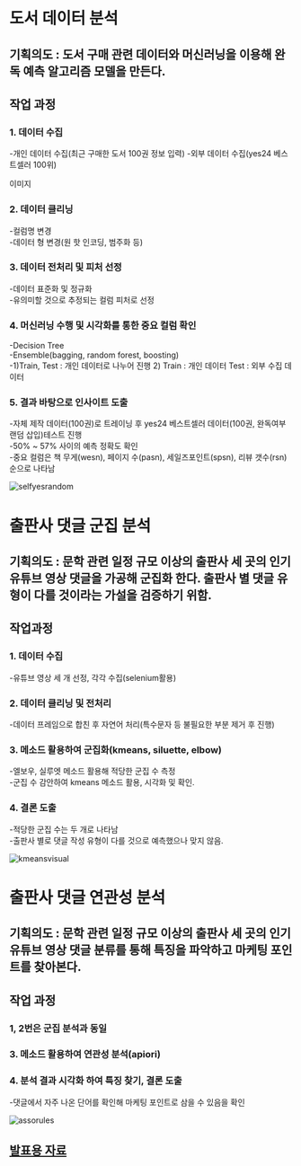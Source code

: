 

# 도서 데이터 분석

## 기획의도 : 도서 구매 관련 데이터와 머신러닝을 이용해 완독 예측 알고리즘 모델을 만든다. 

## 작업 과정 

### 1. 데이터 수집
-개인 데이터 수집(최근 구매한 도서 100권 정보 입력)
-외부 데이터 수집(yes24 베스트셀러 100위)

이미지

### 2. 데이터 클리닝
-컬럼명 변경  
-데이터 형 변경(원 핫 인코딩, 범주화 등)

### 3. 데이터 전처리 및 피처 선정
-데이터 표준화 및 정규화  
-유의미할 것으로 추정되는 컬럼 피처로 선정

### 4. 머신러닝 수행 및 시각화를 통한 중요 컬럼 확인 
-Decision Tree  
-Ensemble(bagging, random forest, boosting)  
-1)Train, Test : 개인 데이터로 나누어 진행 2) Train : 개인 데이터 Test : 외부 수집 데이터

### 5. 결과 바탕으로 인사이트 도출
-자체 제작 데이터(100권)로 트레이닝 후 yes24 베스트셀러 데이터(100권, 완독여부 랜덤 삽입)테스트 진행  
-50% ~ 57% 사이의 예측 정확도 확인  
-중요 컬럼은 책 무게(wesn), 페이지 수(pasn), 세일즈포인트(spsn), 리뷰 갯수(rsn) 순으로 나타남

![selfyesrandom](https://user-images.githubusercontent.com/66956480/105605757-9b511200-5dd9-11eb-8a77-5ca7a92056f1.png)

# 출판사 댓글 군집 분석

## 기획의도 : 문학 관련 일정 규모 이상의 출판사 세 곳의 인기 유튜브 영상 댓글을 가공해 군집화 한다. 출판사 별 댓글 유형이 다를 것이라는 가설을 검증하기 위함.

## 작업과정

### 1. 데이터 수집
-유튜브 영상 세 개 선정, 각각 수집(selenium활용)

### 2. 데이터 클리닝 및 전처리 
-데이터 프레임으로 합친 후 자연어 처리(특수문자 등 불필요한 부분 제거 후 진행)

### 3. 메소드 활용하여 군집화(kmeans, siluette, elbow)
-엘보우, 실루엣 메소드 활용해 적당한 군집 수 측정  
-군집 수 감안하여 kmeans 메소드 활용, 시각화 및 확인.

### 4. 결론 도출
-적당한 군집 수는 두 개로 나타남  
-출판사 별로 댓글 작성 유형이 다를 것으로 예측했으나 맞지 않음. 

![kmeansvisual](https://user-images.githubusercontent.com/66956480/105605863-c8052980-5dd9-11eb-960f-25ce80ed56a0.png)

# 출판사 댓글 연관성 분석 

## 기획의도 : 문학 관련 일정 규모 이상의 출판사 세 곳의 인기 유튜브 영상 댓글 분류를 통해 특징을 파악하고 마케팅 포인트를 찾아본다. 

## 작업 과정

### 1, 2번은 군집 분석과 동일

### 3. 메소드 활용하여 연관성 분석(apiori)

### 4. 분석 결과 시각화 하여 특징 찾기, 결론 도출
-댓글에서 자주 나온 단어를 확인해 마케팅 포인트로 삼을 수 있음을 확인

![assorules](<img width="978" alt="assorules" src="https://user-images.githubusercontent.com/66956480/108652128-bca33c00-7506-11eb-974b-b466940bf25e.png">)

## [발표용 자료](https://www.notion.so/Pdf-file-for-presentaion-98595c70379241f89df77d19bb5ee6c7)

